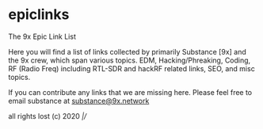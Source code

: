 # epiclinks
The 9x Epic Link List

Here you will find a list of links collected by primarily Substance [9x] and the 9x crew, which span various topics.
EDM, Hacking/Phreaking, Coding, RF (Radio Freq) including RTL-SDR and hackRF related links, SEO, and misc topics.

If you can contribute any links that we are missing here. Please feel free to email substance at substance@9x.network

all rights lost (c) 2020 _\|/_
